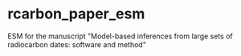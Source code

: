 # rcarbon_paper_esm
ESM for the manuscript "Model-based inferences from large sets of radiocarbon dates: software and method"
